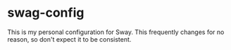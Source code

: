 # swag-config
This is my personal configuration for Sway. This frequently changes for no reason, so don't expect it to be consistent.
